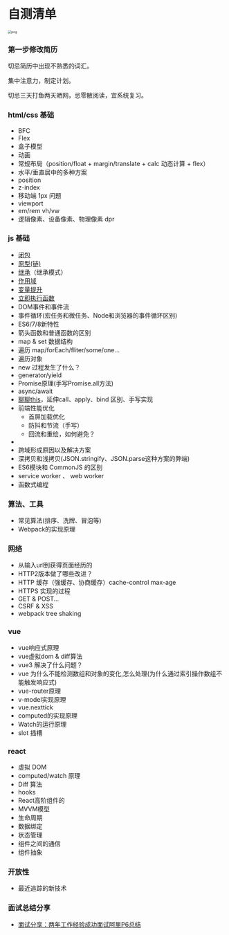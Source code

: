 # 自测清单

<img src="https://cdn.jsdelivr.net/gh/ninishare/page@master/images/2020/11/20/hr91ZR.png" alt="png" style="zoom:50%;" />



### 第一步修改简历

切忌简历中出现不熟悉的词汇。

集中注意力，制定计划。

切忌三天打鱼两天晒网，忌零散阅读，宜系统复习。

### html/css 基础

- BFC
- Flex
- 盒子模型
- 动画
- 常规布局（position/float + margin/translate + calc 动态计算 + flex）
- 水平/垂直居中的多种方案
- position
- z-index
- 移动端 1px 问题
- viewport
- em/rem  vh/vw
- 逻辑像素、设备像素、物理像素 dpr

### js 基础

- [闭包](https://github.com/mqyqingfeng/Blog/issues/9)
- [原型(链)](https://github.com/mqyqingfeng/Blog/issues/2)
- [继承](https://github.com/mqyqingfeng/Blog/issues/16)（继承模式）
- [作用域](https://github.com/mqyqingfeng/Blog/issues/6)
- [变量提升](https://github.com/mqyqingfeng/Blog/issues/5)
- [立即执行函数](https://segmentfault.com/a/1190000003985390)
- DOM事件和事件流
- 事件循环(宏任务和微任务、Node和浏览器的事件循环区别)
- ES6/7/8新特性
- 箭头函数和普通函数的区别
- map & set 数据结构
- 遍历 map/forEach/fliter/some/one...
- 遍历对象
- new 过程发生了什么？
- generator/yield
- Promise原理(手写Promise.all方法)
- async/await
- [聊聊this](https://github.com/mqyqingfeng/Blog/issues/7)，延伸call、apply、bind 区别、手写实现
- 前端性能优化
  - 首屏加载优化
  - 防抖和节流（手写）
  - 回流和重绘，如何避免？
- 
- 跨域形成原因以及解决方案
- 深拷贝和浅拷贝(JSON.stringify、JSON.parse这种方案的弊端)
- ES6模块和 CommonJS 的区别
- service worker 、 web worker
- 函数式编程

### 算法、工具

- 常见算法(排序、洗牌、冒泡等)
- Webpack的实现原理

### 网络

- 从输入url到获得页面经历的
- HTTP2版本做了哪些改进？
- HTTP 缓存（强缓存、协商缓存）cache-control max-age
- HTTPS 实现的过程
- GET & POST...
- CSRF & XSS
- webpack tree shaking

### vue

- vue响应式原理
- vue虚拟dom & diff算法
- vue3 解决了什么问题？
- vue 为什么不能检测数组和对象的变化,怎么处理(为什么通过索引操作数组不能触发响应式)
- vue-router原理
- v-model实现原理
- vue.nexttick
- computed的实现原理
- Watch的运行原理
- slot 插槽

### react

- 虚拟 DOM
- computed/watch 原理
- Diff 算法
- hooks
- React高阶组件的
- MVVM模型
- 生命周期
- 数据绑定
- 状态管理
- 组件之间的通信
- 组件抽象

### 开放性

- 最近追踪的新技术





### 面试总结分享

- [面试分享：两年工作经验成功面试阿里P6总结](https://juejin.im/post/6844903928442667015#heading-36)